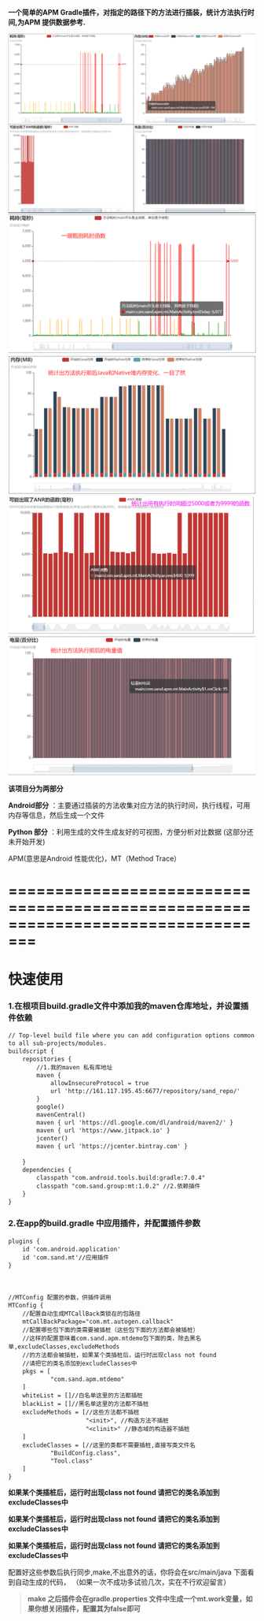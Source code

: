  **一个简单的APM Gradle插件，对指定的路径下的方法进行插装，统计方法执行时间,为APM 提供数据参考.**

![效果图](m0.png)
![效果图](m1.png)
![效果图](m2.png)
![效果图](m3.png)
![效果图](m4.png)
 
 **该项目分为两部分** 

 **Android部分** ：主要通过插装的方法收集对应方法的执行时间，执行线程，可用内存等信息，然后生成一个文件 

 **Python 部分** ：利用生成的文件生成友好的可视图，方便分析对比数据 (这部分还未开始开发)

APM(意思是Android 性能优化)，MT（Method Trace）

# =================================================================================

# 快速使用
### 1.在根项目build.gradle文件中添加我的maven仓库地址，并设置插件依赖

```
// Top-level build file where you can add configuration options common to all sub-projects/modules.
buildscript {
    repositories {
        //1.我的maven 私有库地址
        maven {
            allowInsecureProtocol = true
            url 'http://161.117.195.45:6677/repository/sand_repo/'
        }
        google()
        mavenCentral()
        maven { url 'https://dl.google.com/dl/android/maven2/' }
        maven { url 'https://www.jitpack.io' }
        jcenter()
        maven { url 'https://jcenter.bintray.com' }

    }
    dependencies {
        classpath "com.android.tools.build:gradle:7.0.4"
        classpath "com.sand.group:mt:1.0.2" //2.依赖插件
    }
}
```
### 2.在app的build.gradle 中应用插件，并配置插件参数
```
plugins {
    id 'com.android.application'
    id 'com.sand.mt'//应用插件
}



//MTConfig 配置的参数，供插件调用
MTConfig {
    //配置自动生成MTCallBack类锁在的包路径
    mtCallBackPackage="com.mt.autogen.callback"
    //配置哪些包下面的类需要被插桩（这些包下面的方法都会被插桩）
    //这样的配置意味着com.sand.apm.mtdemo包下面的类，除去黑名单,excludeClasses,excludeMethods
    //的方法都会被插桩，如果某个类插桩后，运行时出现class not found
    //请把它的类名添加到excludeClasses中
    pkgs = [
            "com.sand.apm.mtdemo"
    ]
    whiteList = []//白名单这里的方法都插桩
    blackList = []//黑名单这里的方法都不插桩
    excludeMethods = [//这些方法都不插桩
                      "<init>", //构造方法不插桩
                      "<clinit>" //静态域的构造器不插桩
    ]
    excludeClasses = [//这里的类都不需要插桩,直接写类文件名
            "BuildConfig.class",
            "Tool.class"
    ]
}

```

**如果某个类插桩后，运行时出现class not found 请把它的类名添加到excludeClasses中**

**如果某个类插桩后，运行时出现class not found 请把它的类名添加到excludeClasses中**

**如果某个类插桩后，运行时出现class not found 请把它的类名添加到excludeClasses中**

配置好这些参数后执行同步,make,不出意外的话，你将会在src/main/java 下面看到自动生成的代码，
（如果一次不成功多试验几次，实在不行欢迎留言）


> **make 之后插件会在gradle.properties 文件中生成一个mt.work变量，如果你想关闭插件，配置其为false即可**
